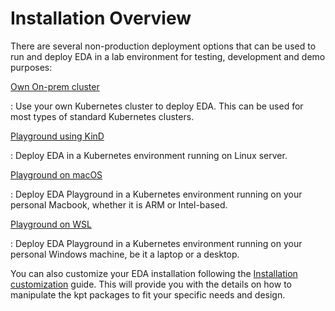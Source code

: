 # Installation Overview

There are several non-production deployment options that can be used to run and deploy EDA in a lab environment for testing, development and demo purposes:

[Own On-prem cluster](./on-prem-cluster.md)

:   Use your own Kubernetes cluster to deploy EDA. This can be used for most types of standard Kubernetes clusters.

[Playground using KinD](../../getting-started/try-eda.md)

:   Deploy EDA in a Kubernetes environment running on Linux server.

[Playground on macOS](./macos.md)

:   Deploy EDA Playground in a Kubernetes environment running on your personal Macbook, whether it is ARM or Intel-based.

[Playground on WSL](./wsl.md)

:   Deploy EDA Playground in a Kubernetes environment running on your personal Windows machine, be it a laptop or a desktop.

You can also customize your EDA installation following the [Installation customization](../customize-install.md) guide. This will provide you with the details on how to manipulate the kpt packages to fit your specific needs and design.
